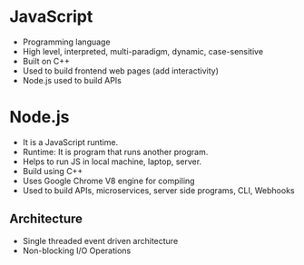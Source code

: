 # JavaScript

- Programming language
- High level, interpreted, multi-paradigm, dynamic, case-sensitive
- Built on C++
- Used to build frontend web pages (add interactivity)
- Node.js used to build APIs

# Node.js

- It is a JavaScript runtime.
- Runtime: It is program that runs another program.
- Helps to run JS in local machine, laptop, server.
- Build using C++
- Uses Google Chrome V8 engine for compiling
- Used to build APIs, microservices, server side programs, CLI, Webhooks

## Architecture
- Single threaded event driven architecture
- Non-blocking I/O Operations
